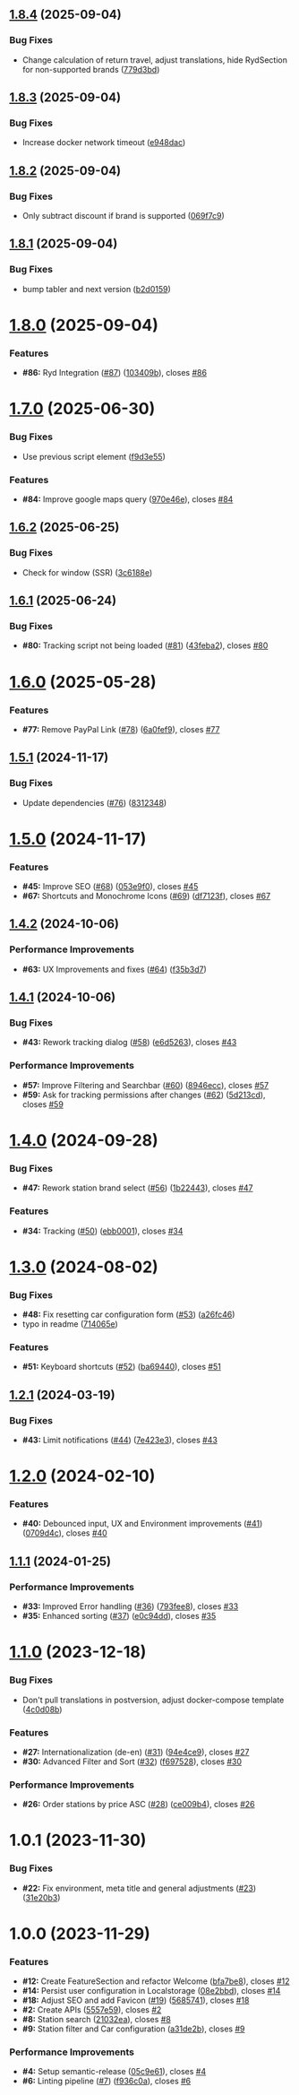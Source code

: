 ## [1.8.4](https://github.com/baudom/easytank/compare/v1.8.3...v1.8.4) (2025-09-04)


### Bug Fixes

* Change calculation of return travel, adjust translations, hide RydSection for non-supported brands ([779d3bd](https://github.com/baudom/easytank/commit/779d3bd4cd7650095479f727458b9f5127fbcd70))

## [1.8.3](https://github.com/baudom/easytank/compare/v1.8.2...v1.8.3) (2025-09-04)


### Bug Fixes

* Increase docker network timeout ([e948dac](https://github.com/baudom/easytank/commit/e948dac1482d04f2f21f98eb6609cbb36e066d8a))

## [1.8.2](https://github.com/baudom/easytank/compare/v1.8.1...v1.8.2) (2025-09-04)


### Bug Fixes

* Only subtract discount if brand is supported ([069f7c9](https://github.com/baudom/easytank/commit/069f7c93ed437e2c85b2ff25490bee7f6c32c144))

## [1.8.1](https://github.com/baudom/easytank/compare/v1.8.0...v1.8.1) (2025-09-04)


### Bug Fixes

* bump tabler and next version ([b2d0159](https://github.com/baudom/easytank/commit/b2d01597ec10d3d8ffeaac6128e66d8fefb5a95b))

# [1.8.0](https://github.com/baudom/easytank/compare/v1.7.0...v1.8.0) (2025-09-04)


### Features

* **#86:** Ryd Integration ([#87](https://github.com/baudom/easytank/issues/87)) ([103409b](https://github.com/baudom/easytank/commit/103409b845f3a19438ea4670a960bd90a4bbde0f)), closes [#86](https://github.com/baudom/easytank/issues/86)

# [1.7.0](https://github.com/baudom/easytank/compare/v1.6.2...v1.7.0) (2025-06-30)


### Bug Fixes

* Use previous script element ([f9d3e55](https://github.com/baudom/easytank/commit/f9d3e554718bda87657264ff09903b86aef770f3))


### Features

* **#84:** Improve google maps query ([970e46e](https://github.com/baudom/easytank/commit/970e46e2583ebd5fce1507580cb7e501987be5ea)), closes [#84](https://github.com/baudom/easytank/issues/84)

## [1.6.2](https://github.com/baudom/easytank/compare/v1.6.1...v1.6.2) (2025-06-25)


### Bug Fixes

* Check for window (SSR) ([3c6188e](https://github.com/baudom/easytank/commit/3c6188ec6693dd0dc139f6a61ae2f0e485f038a7))

## [1.6.1](https://github.com/baudom/easytank/compare/v1.6.0...v1.6.1) (2025-06-24)


### Bug Fixes

* **#80:** Tracking script not being loaded ([#81](https://github.com/baudom/easytank/issues/81)) ([43feba2](https://github.com/baudom/easytank/commit/43feba238baf89af28d43e7fc9f835f32df79c85)), closes [#80](https://github.com/baudom/easytank/issues/80)

# [1.6.0](https://github.com/baudom/easytank/compare/v1.5.1...v1.6.0) (2025-05-28)


### Features

* **#77:** Remove PayPal Link ([#78](https://github.com/baudom/easytank/issues/78)) ([6a0fef9](https://github.com/baudom/easytank/commit/6a0fef9d54e8b1a432ed56eb89882616e6691531)), closes [#77](https://github.com/baudom/easytank/issues/77)

## [1.5.1](https://github.com/baudom/easytank/compare/v1.5.0...v1.5.1) (2024-11-17)


### Bug Fixes

* Update dependencies ([#76](https://github.com/baudom/easytank/issues/76)) ([8312348](https://github.com/baudom/easytank/commit/8312348f30f98e5cca177a391511e01c4a21f94d))

# [1.5.0](https://github.com/baudom/easytank/compare/v1.4.2...v1.5.0) (2024-11-17)


### Features

* **#45:** Improve SEO ([#68](https://github.com/baudom/easytank/issues/68)) ([053e9f0](https://github.com/baudom/easytank/commit/053e9f05618f9deeb38e1a971d45f07fc481a7da)), closes [#45](https://github.com/baudom/easytank/issues/45)
* **#67:** Shortcuts and Monochrome Icons ([#69](https://github.com/baudom/easytank/issues/69)) ([df7123f](https://github.com/baudom/easytank/commit/df7123fb44ecf3ad7acaf2d89b71fd405390a863)), closes [#67](https://github.com/baudom/easytank/issues/67)

## [1.4.2](https://github.com/baudom/easytank/compare/v1.4.1...v1.4.2) (2024-10-06)


### Performance Improvements

* **#63:** UX Improvements and fixes ([#64](https://github.com/baudom/easytank/issues/64)) ([f35b3d7](https://github.com/baudom/easytank/commit/f35b3d7e7bb59e7d167672b32233900b1685941b))

## [1.4.1](https://github.com/baudom/easytank/compare/v1.4.0...v1.4.1) (2024-10-06)


### Bug Fixes

* **#43:** Rework tracking dialog ([#58](https://github.com/baudom/easytank/issues/58)) ([e6d5263](https://github.com/baudom/easytank/commit/e6d5263095a618a6e0142c40411da7ccabee8774)), closes [#43](https://github.com/baudom/easytank/issues/43)


### Performance Improvements

* **#57:** Improve Filtering and Searchbar ([#60](https://github.com/baudom/easytank/issues/60)) ([8946ecc](https://github.com/baudom/easytank/commit/8946ecc7e018792cb8f4774b0b453815450787da)), closes [#57](https://github.com/baudom/easytank/issues/57)
* **#59:** Ask for tracking permissions after changes ([#62](https://github.com/baudom/easytank/issues/62)) ([5d213cd](https://github.com/baudom/easytank/commit/5d213cdfb16037f3e9c680aff6a1296e5ce661c8)), closes [#59](https://github.com/baudom/easytank/issues/59)

# [1.4.0](https://github.com/baudom/easytank/compare/v1.3.0...v1.4.0) (2024-09-28)


### Bug Fixes

* **#47:** Rework station brand select ([#56](https://github.com/baudom/easytank/issues/56)) ([1b22443](https://github.com/baudom/easytank/commit/1b22443ed64d7356122bd4f1c5102389ea739b90)), closes [#47](https://github.com/baudom/easytank/issues/47)


### Features

* **#34:** Tracking ([#50](https://github.com/baudom/easytank/issues/50)) ([ebb0001](https://github.com/baudom/easytank/commit/ebb0001518816caa459b4f4b847cd95c366d66c4)), closes [#34](https://github.com/baudom/easytank/issues/34)

# [1.3.0](https://github.com/baudom/easytank/compare/v1.2.1...v1.3.0) (2024-08-02)


### Bug Fixes

* **#48:** Fix resetting car configuration form ([#53](https://github.com/baudom/easytank/issues/53)) ([a26fc46](https://github.com/baudom/easytank/commit/a26fc461f6d4c056e13540fddc7b5f05e6be300b))
* typo in readme ([714065e](https://github.com/baudom/easytank/commit/714065eefb724683d9e05aeeb584b788df24a12c))


### Features

* **#51:** Keyboard shortcuts ([#52](https://github.com/baudom/easytank/issues/52)) ([ba69440](https://github.com/baudom/easytank/commit/ba694403665008c1106c16fc944e8b29ad22528f)), closes [#51](https://github.com/baudom/easytank/issues/51)

## [1.2.1](https://github.com/baudom/easytank/compare/v1.2.0...v1.2.1) (2024-03-19)


### Bug Fixes

* **#43:** Limit notifications ([#44](https://github.com/baudom/easytank/issues/44)) ([7e423e3](https://github.com/baudom/easytank/commit/7e423e37bdfacbf34f459550563146593a83987c)), closes [#43](https://github.com/baudom/easytank/issues/43)

# [1.2.0](https://github.com/baudom/easytank/compare/v1.1.1...v1.2.0) (2024-02-10)


### Features

* **#40:** Debounced input, UX and Environment improvements ([#41](https://github.com/baudom/easytank/issues/41)) ([0709d4c](https://github.com/baudom/easytank/commit/0709d4c580426dbb7225d55ce6233d2d6df8c653)), closes [#40](https://github.com/baudom/easytank/issues/40)

## [1.1.1](https://github.com/baudom/easytank/compare/v1.1.0...v1.1.1) (2024-01-25)


### Performance Improvements

* **#33:** Improved Error handling ([#36](https://github.com/baudom/easytank/issues/36)) ([793fee8](https://github.com/baudom/easytank/commit/793fee8a033f8ca36ecc4915f250c4866746730b)), closes [#33](https://github.com/baudom/easytank/issues/33)
* **#35:** Enhanced sorting ([#37](https://github.com/baudom/easytank/issues/37)) ([e0c94dd](https://github.com/baudom/easytank/commit/e0c94dd2aae7bdb83452f11b0dc53a1819f49f1b)), closes [#35](https://github.com/baudom/easytank/issues/35)

# [1.1.0](https://github.com/baudom/easytank/compare/v1.0.1...v1.1.0) (2023-12-18)


### Bug Fixes

* Don't pull translations in postversion, adjust docker-compose template ([4c0d08b](https://github.com/baudom/easytank/commit/4c0d08b0d05b1f97308308d18548796f1fe516bf))


### Features

* **#27:** Internationalization (de-en) ([#31](https://github.com/baudom/easytank/issues/31)) ([94e4ce9](https://github.com/baudom/easytank/commit/94e4ce9ce7b59f18624dd6e3d4e3799fd8b0fc8b)), closes [#27](https://github.com/baudom/easytank/issues/27)
* **#30:** Advanced Filter and Sort ([#32](https://github.com/baudom/easytank/issues/32)) ([f697528](https://github.com/baudom/easytank/commit/f6975286667d46838b894df7f7685258a280a931)), closes [#30](https://github.com/baudom/easytank/issues/30)


### Performance Improvements

* **#26:** Order stations by price ASC ([#28](https://github.com/baudom/easytank/issues/28)) ([ce009b4](https://github.com/baudom/easytank/commit/ce009b4a9d4b7f685176b55299e0f01a59033230)), closes [#26](https://github.com/baudom/easytank/issues/26)

# 1.0.1 (2023-11-30)


### Bug Fixes

* **#22:** Fix environment, meta title and general adjustments ([#23](https://github.com/baudom/easytank/issues/23)) ([31e20b3](https://github.com/baudom/easytank/commit/31e20b30a20b6e504710d997933f2a275a116cc5))

# 1.0.0 (2023-11-29)


### Features

* **#12:** Create FeatureSection and refactor Welcome ([bfa7be8](https://github.com/baudom/easytank/commit/bfa7be8d61f925acfe3d3d733284e7515ee08908)), closes [#12](https://github.com/baudom/easytank/issues/12)
* **#14:** Persist user configuration in Localstorage ([08e2bbd](https://github.com/baudom/easytank/commit/08e2bbd51c5ad21ba70446f9e47644e4fd3c8126)), closes [#14](https://github.com/baudom/easytank/issues/14)
* **#18:** Adjust SEO and add Favicon ([#19](https://github.com/baudom/easytank/issues/19)) ([5685741](https://github.com/baudom/easytank/commit/5685741228aceb3a0a9dc3e23bfffc5cf91ce8d0)), closes [#18](https://github.com/baudom/easytank/issues/18)
* **#2:** Create APIs ([5557e59](https://github.com/baudom/easytank/commit/5557e59e34bc4a5c1a3f0b4190428b4f2ff25f70)), closes [#2](https://github.com/baudom/easytank/issues/2)
* **#8:** Station search ([21032ea](https://github.com/baudom/easytank/commit/21032eab4a95b82bf33d9b38decd03c8c84294f3)), closes [#8](https://github.com/baudom/easytank/issues/8)
* **#9:** Station filter and Car configuration ([a31de2b](https://github.com/baudom/easytank/commit/a31de2b4d4a68291c3d7b0d538651d0853a1ca6e)), closes [#9](https://github.com/baudom/easytank/issues/9)


### Performance Improvements

* **#4:** Setup semantic-release ([05c9e61](https://github.com/baudom/easytank/commit/05c9e61fe77fb9033071b50aad552e4306de5d84)), closes [#4](https://github.com/baudom/easytank/issues/4)
* **#6:** Linting pipeline ([#7](https://github.com/baudom/easytank/issues/7)) ([f936c0a](https://github.com/baudom/easytank/commit/f936c0a3fbe9170a63788135b312da53bf4fa786)), closes [#6](https://github.com/baudom/easytank/issues/6)
